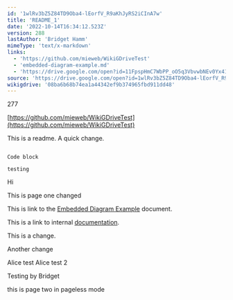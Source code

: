 ```yaml
---
id: '1wlRv3bZ5Z84TD9Oba4-lEorfV_R9aKhJyRS2iCInA7w'
title: 'README_1'
date: '2022-10-14T16:34:12.523Z'
version: 288
lastAuthor: 'Bridget Hamm'
mimeType: 'text/x-markdown'
links:
  - 'https://github.com/mieweb/WikiGDriveTest'
  - 'embedded-diagram-example.md'
  - 'https://drive.google.com/open?id=11FpspHmC7WbPP_oO5q3VbvwbNEv0Yx41LndH95ECF-w'
source: 'https://drive.google.com/open?id=1wlRv3bZ5Z84TD9Oba4-lEorfV_R9aKhJyRS2iCInA7w'
wikigdrive: '08ba6b68b74ea1a44342ef9b374965fbd911dd48'
---
```

277


[https://github.com/mieweb/WikiGDriveTest](https://github.com/mieweb/WikiGDriveTest)


This is a readme.  A quick change.


```

Code block

testing
```


Hi



This is page one changed


This is link to the  [Embedded Diagram Example](embedded-diagram-example.md) document.



This is a link to internal [documentation](https://drive.google.com/open?id=11FpspHmC7WbPP_oO5q3VbvwbNEv0Yx41LndH95ECF-w).

This is a change.





Another  change

Alice test
Alice test 2

Testing by Bridget



































this is page two in pageless mode
